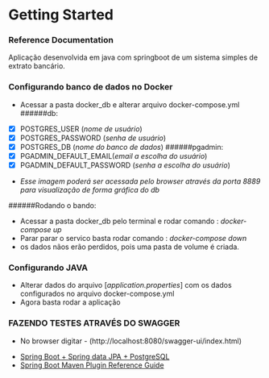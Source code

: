 # Getting Started

### Reference Documentation
Aplicação desenvolvida em java com springboot de um sistema simples de extrato bancário.

### Configurando banco de dados no Docker

 - Acessar a pasta docker_db e alterar arquivo docker-compose.yml
######db:
 - [x] POSTGRES_USER (_nome de usuário_)
 - [x] POSTGRES_PASSWORD (_senha de usuário_)
 - [x] POSTGRES_DB (_nome do banco de dados_)
######pgadmin:
- [x] PGADMIN_DEFAULT_EMAIL(_email a escolha do usuário_)
- [x] PGADMIN_DEFAULT_PASSWORD (_senha  a escolha do usuário_)
- _Esse imagem poderá ser acessada pelo browser através da porta 8889 para visualização de forma gráfica do db_

######Rodando o bando:
- Acessar a pasta  docker_db pelo terminal e rodar comando : *docker-compose up* 
- Parar parar o servico basta rodar comando : *docker-compose down*
- os dados nãos erão perdidos, pois uma pasta de volume é criada.

### Configurando JAVA

- Alterar dados do arquivo [*application.properties*] com os dados configurados no arquivo docker-compose.yml
- Agora basta rodar a aplicação

### FAZENDO TESTES ATRAVÉS DO SWAGGER
 - No browser digitar - (http://localhost:8080/swagger-ui/index.html)
* [Spring Boot + Spring data JPA + PostgreSQL](https://mkyong.com/spring-boot/spring-boot-spring-data-jpa-postgresql/)
* [Spring Boot Maven Plugin Reference Guide](https://docs.spring.io/spring-boot/docs/2.6.7/maven-plugin/reference/html/)


